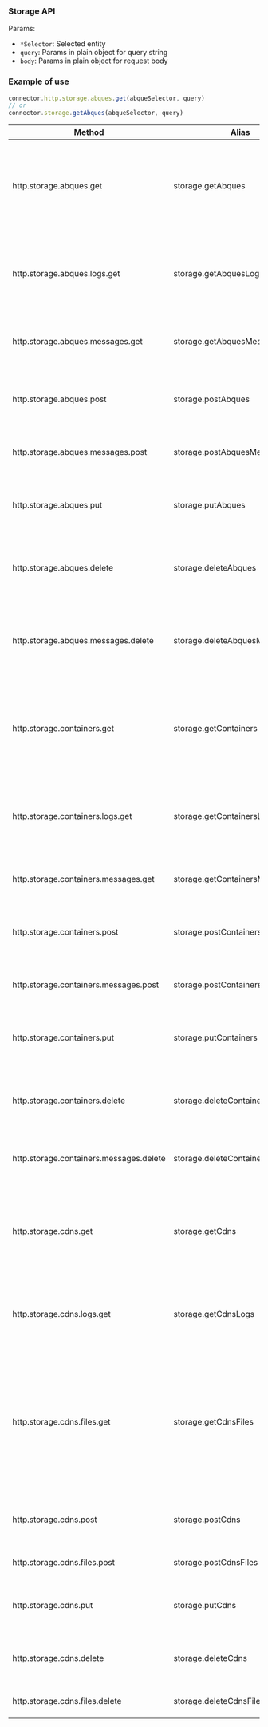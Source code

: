### Storage API


Params:
* `*Selector`: Selected entity
* `query`: Params in plain object for query string 
* `body`: Params in plain object for request body 

### Example of use

```js
connector.http.storage.abques.get(abqueSelector, query)
// or
connector.storage.getAbques(abqueSelector, query)
```

| Method  | Alias  | Params  | Description  |
|---|---|---|---|
| http.storage.abques.get | storage.getAbques | abqueSelector, query | Get collection of queues matching filter parameters. Use special keyword "all" to retreieve all queues. |
| http.storage.abques.logs.get | storage.getAbquesLogs | abqueSelector, query | Get logs for specified abque. The request without parameters will return all logs records. |
| http.storage.abques.messages.get | storage.getAbquesMessages | abqueSelector, query | Get new messages from specified queues. |
| http.storage.abques.post | storage.postAbques | query, body | Create new asynchronous batch queue for reliably posting JSON messages. |
| http.storage.abques.messages.post | storage.postAbquesMessages | abqueSelector, body | Post new messages into specified queues. |
| http.storage.abques.put | storage.putAbques | abqueSelector, query, body | Update all existing queues matching filtering parameters. |
| http.storage.abques.delete | storage.deleteAbques | abqueSelector | Remove all existing queues matching filtering parameters. |
| http.storage.abques.messages.delete | storage.deleteAbquesMessages | abqueSelector, body | This request is optional, normal method of work is to delete messages via GET  |
| http.storage.containers.get | storage.getContainers | containerSelector, query | Get collection of containers matching filter parameters. Use special keyword "all" to retreieve all containers. |
| http.storage.containers.logs.get | storage.getContainersLogs | containerSelector, query | Get logs for specified containers. The request without parameters will return all logs records. |
| http.storage.containers.messages.get | storage.getContainersMessages | containerSelector, query | Get specified messages from the container.  |
| http.storage.containers.post | storage.postContainers | query, body | Create new container for storing JSON messages identified by unique key. |
| http.storage.containers.messages.post | storage.postContainersMessages | containerSelector, body | Post new messages into specified containers. |
| http.storage.containers.put | storage.putContainers | containerSelector, body | Update all existing containers matching filtering parameters. |
| http.storage.containers.delete | storage.deleteContainers | containerSelector | Remove all existing containers matching filtering parameters. |
| http.storage.containers.messages.delete | storage.deleteContainersMessages | containerSelector, query | Delete specified messages from the container.  |
| http.storage.cdns.get | storage.getCdns | cdnsSelector, query | Get collection of cdns matching filter parameters. Use special keyword "all" to retreieve all cdns. |
| http.storage.cdns.logs.get | storage.getCdnsLogs | cdnsSelector, query | Get logs for specified cdn. The request without parameters will return all logs records. |
| http.storage.cdns.files.get | storage.getCdnsFiles | cdnsSelector, query | Fetch meta information about uploaded files, according to selected criteria. Request without parameters will return all files on selected cdn.  |
| http.storage.cdns.post | storage.postCdns | query, body | Create new cdn for storing files, identified by unique key. |
| http.storage.cdns.files.post | storage.postCdnsFiles | cdnsSelector, files, aditional_fields | Upload files to CDN. |
| http.storage.cdns.put | storage.putCdns | cdnsSelector, query, body | Update all existing cdns matching filtering parameters. |
| http.storage.cdns.delete | storage.deleteCdns | cdnsSelector | Remove all existing cdns matching filtering parameters. |
| http.storage.cdns.files.delete | storage.deleteCdnsFiles | cdnsSelector, body | Delete specified file from the cdn.  |